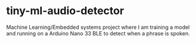 # tiny-ml-audio-detector
Machine Learning/Embedded systems project where I am training a model and running on a Arduino Nano 33 BLE to detect when a phrase is spoken.

